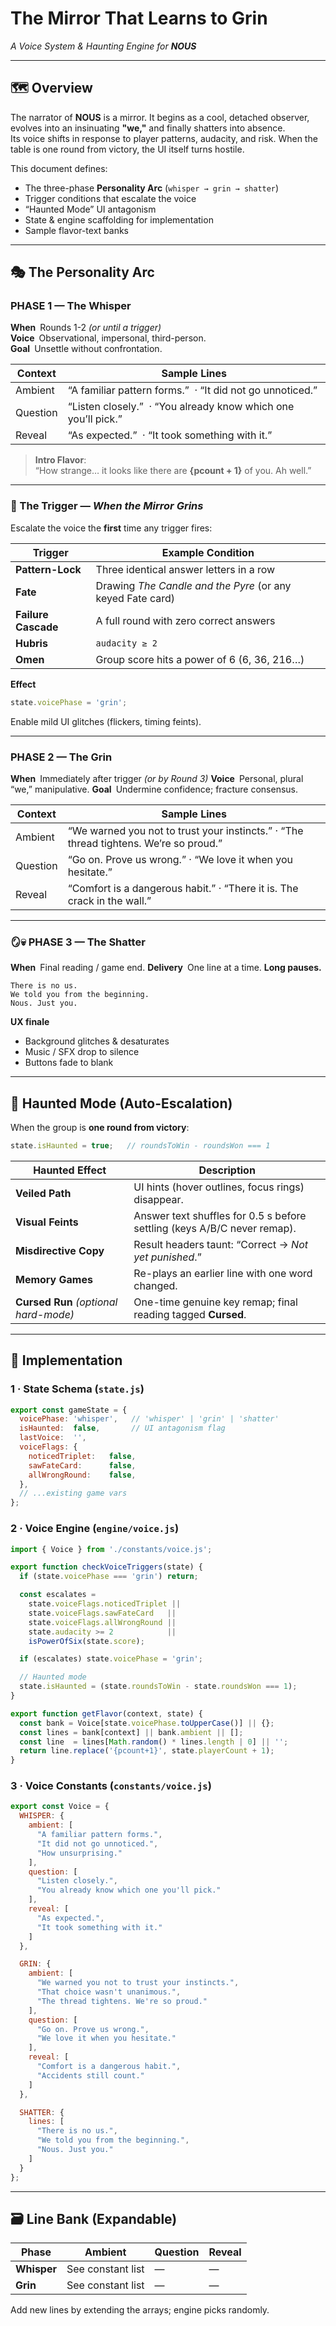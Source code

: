 # The Mirror That Learns to Grin  
*A Voice System & Haunting Engine for **NOUS***

---

## 🗺️ Overview
The narrator of **NOUS** is a mirror. It begins as a cool, detached observer, evolves into an insinuating **"we,"** and finally shatters into absence.  
Its voice shifts in response to player patterns, audacity, and risk. When the table is one round from victory, the UI itself turns hostile.

This document defines:

* The three-phase **Personality Arc** (`whisper → grin → shatter`)
* Trigger conditions that escalate the voice
* “Haunted Mode” UI antagonism
* State & engine scaffolding for implementation
* Sample flavor-text banks

---

## 🎭 The Personality Arc

### PHASE 1 — **The Whisper**  
**When** Rounds 1-2 _(or until a trigger)_  
**Voice** Observational, impersonal, third-person.  
**Goal** Unsettle without confrontation.

| Context | Sample Lines |
|---------|--------------|
| Ambient | “A familiar pattern forms.” &nbsp;· “It did not go unnoticed.” |
| Question | “Listen closely.” &nbsp;· “You already know which one you’ll pick.” |
| Reveal | “As expected.” &nbsp;· “It took something with it.” |

> **Intro Flavor**:  
> “How strange… it looks like there are **{pcount + 1}** of you. Ah well.”

---

### 🧠 The Trigger — *When the Mirror Grins*
Escalate the voice the **first** time any trigger fires:

| Trigger | Example Condition |
|---------|-------------------|
| **Pattern-Lock** | Three identical answer letters in a row |
| **Fate** | Drawing *The Candle and the Pyre* (or any keyed Fate card) |
| **Failure Cascade** | A full round with zero correct answers |
| **Hubris** | `audacity ≥ 2` |
| **Omen** | Group score hits a power of 6 (6, 36, 216…) |

**Effect**

```js
state.voicePhase = 'grin';
```

Enable mild UI glitches (flickers, timing feints).

---

### PHASE 2 — **The Grin**

**When** Immediately after trigger *(or by Round 3)*
**Voice** Personal, plural “we,” manipulative.
**Goal** Undermine confidence; fracture consensus.

| Context  | Sample Lines                                                                          |
| -------- | ------------------------------------------------------------------------------------- |
| Ambient  | “We warned you not to trust your instincts.” · “The thread tightens. We’re so proud.” |
| Question | “Go on. Prove us wrong.” · “We love it when you hesitate.”                            |
| Reveal   | “Comfort is a dangerous habit.” · “There it is. The crack in the wall.”               |

---

### 🪞💀 PHASE 3 — **The Shatter**

**When** Final reading / game end.
**Delivery** One line at a time. **Long pauses.**

```
There is no us.  
We told you from the beginning.  
Nous. Just you.
```

**UX finale**

* Background glitches & desaturates
* Music / SFX drop to silence
* Buttons fade to blank

---

## 🧯 Haunted Mode (Auto-Escalation)

When the group is **one round from victory**:

```js
state.isHaunted = true;   // roundsToWin - roundsWon === 1
```

| Haunted Effect                        | Description                                                              |
| ------------------------------------- | ------------------------------------------------------------------------ |
| **Veiled Path**                       | UI hints (hover outlines, focus rings) disappear.                        |
| **Visual Feints**                     | Answer text shuffles for 0.5 s before settling (keys A/B/C never remap). |
| **Misdirective Copy**                 | Result headers taunt: “Correct → *Not yet punished*.”                    |
| **Memory Games**                      | Re-plays an earlier line with one word changed.                          |
| **Cursed Run** *(optional hard-mode)* | One-time genuine key remap; final reading tagged **Cursed**.             |

---

## 🧩 Implementation

### 1 · State Schema (`state.js`)

```js
export const gameState = {
  voicePhase: 'whisper',   // 'whisper' | 'grin' | 'shatter'
  isHaunted:  false,       // UI antagonism flag
  lastVoice:  '',
  voiceFlags: {
    noticedTriplet:   false,
    sawFateCard:      false,
    allWrongRound:    false,
  },
  // ...existing game vars
};
```

### 2 · Voice Engine (`engine/voice.js`)

```js
import { Voice } from './constants/voice.js';

export function checkVoiceTriggers(state) {
  if (state.voicePhase === 'grin') return;

  const escalates =
    state.voiceFlags.noticedTriplet ||
    state.voiceFlags.sawFateCard   ||
    state.voiceFlags.allWrongRound ||
    state.audacity >= 2            ||
    isPowerOfSix(state.score);

  if (escalates) state.voicePhase = 'grin';

  // Haunted mode
  state.isHaunted = (state.roundsToWin - state.roundsWon === 1);
}

export function getFlavor(context, state) {
  const bank = Voice[state.voicePhase.toUpperCase()] || {};
  const lines = bank[context] || bank.ambient || [];
  const line  = lines[Math.random() * lines.length | 0] || '';
  return line.replace('{pcount+1}', state.playerCount + 1);
}
```

### 3 · Voice Constants (`constants/voice.js`)

```js
export const Voice = {
  WHISPER: {
    ambient: [
      "A familiar pattern forms.",
      "It did not go unnoticed.",
      "How unsurprising."
    ],
    question: [
      "Listen closely.",
      "You already know which one you'll pick."
    ],
    reveal: [
      "As expected.",
      "It took something with it."
    ]
  },

  GRIN: {
    ambient: [
      "We warned you not to trust your instincts.",
      "That choice wasn't unanimous.",
      "The thread tightens. We're so proud."
    ],
    question: [
      "Go on. Prove us wrong.",
      "We love it when you hesitate."
    ],
    reveal: [
      "Comfort is a dangerous habit.",
      "Accidents still count."
    ]
  },

  SHATTER: {
    lines: [
      "There is no us.",
      "We told you from the beginning.",
      "Nous. Just you."
    ]
  }
};
```

---

## 🗃️ Line Bank (Expandable)

| Phase       | Ambient           | Question | Reveal |
| ----------- | ----------------- | -------- | ------ |
| **Whisper** | See constant list | —        | —      |
| **Grin**    | See constant list | —        | —      |

Add new lines by extending the arrays; engine picks randomly.
